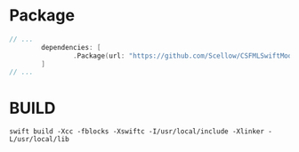 # Package


```swift
// ...
        dependencies: [
                .Package(url: "https://github.com/Scellow/CSFMLSwiftModule.git", majorVersion: 4, minor: 0),
        ]
// ...

```

# BUILD

``swift build -Xcc -fblocks -Xswiftc -I/usr/local/include -Xlinker -L/usr/local/lib``

